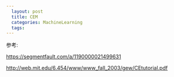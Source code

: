 ```yaml
---
  layout: post
  title: CEM
  categories: MachineLearning
  tags:
--- 
```


参考:

https://segmentfault.com/a/1190000021499631

http://web.mit.edu/6.454/www/www_fall_2003/gew/CEtutorial.pdf

